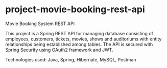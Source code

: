 # project-movie-booking-rest-api
Movie Booking System REST API

This project is a Spring REST API for managing database consisting of employees, customers, tickets, movies, shows and auditoriums with entity relationships being established among tables. The API is secured with Spring Security using OAuth2 framework and JWT.

Technologies used: Java, Spring, Hibernate, MySQL, Postman
